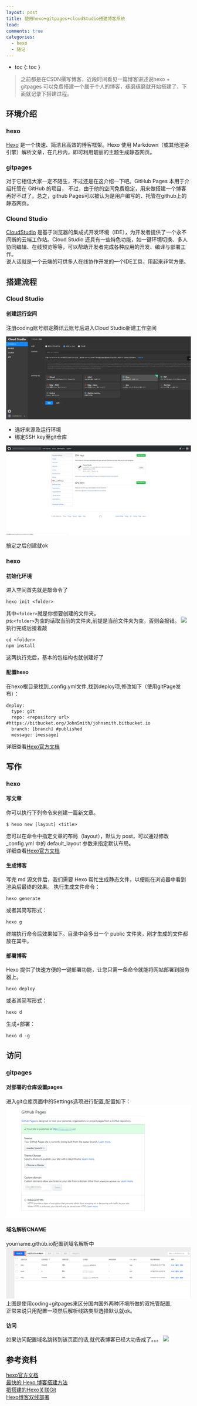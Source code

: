 ```yaml
---
layout: post
title: 使用hexo+gitpages+cloudStudio搭建博客系统
lead: 
comments: true
categories: 
  - hexo
  - 随记
---
```


- toc
{: toc }

>之前都是在CSDN撰写博客，近段时间看见一篇博客讲述说hexo + gitpages 可以免费搭建一个属于个人的博客，琢磨琢磨就开始搭建了，下面就记录下搭建过程。
<!-- more -->

## 环境介绍
### hexo
[Hexo](https://hexo.io/zh-cn/docs/) 是一个快速、简洁且高效的博客框架。Hexo 使用 Markdown（或其他渲染引擎）解析文章，在几秒内，即可利用靓丽的主题生成静态网页。  
  

### gitpages
对于它相信大家一定不陌生，不过还是在这介绍一下吧。GitHub Pages 本用于介绍托管在 GitHub 的项目， 不过，由于他的空间免费稳定，用来做搭建一个博客再好不过了。总之，github Pages可以被认为是用户编写的、托管在github上的静态网页。  
  
    

### Clound Studio
[CloudStudio](https://dev.tencent.com/help/doc/cloud-studio) 是基于浏览器的集成式开发环境（IDE），为开发者提供了一个永不间断的云端工作站。Cloud Studio 还具有一些特色功能，如一键环境切换、多人协同编辑、在线预览等等，可以帮助开发者完成各种应用的开发、编译与部署工作。   
说人话就是一个云端的可供多人在线协作开发的一个IDE工具，用起来非常方便。  

## 搭建流程
### Cloud Studio
#### 创建运行空间
注册coding账号绑定腾讯云账号后进入Cloud Studio新建工作空间

![placeholder](/assets/images/使用hexo搭建博客系统/hexo-cloudstudio-1.png)

+ 选好来源及运行环境 
+ 绑定SSH key至git仓库  

![placeholder](/assets/images/使用hexo搭建博客系统/hexo-cloudstudio-2.png "绑定SSH Key")

搞定之后创建就ok
### hexo
#### 初始化环境
进入空间首先就是敲命令了
```
hexo init <folder>
```
其中`<folder>`就是你想要创建的文件夹。  
ps:`<folder>`为空的话取当前的文件夹,前提是当前文件夹为空，否则会报错。
![](https://dn-coding-net-production-pp.codehub.cn/eeff1c31-1770-4045-9f3e-7924d361dade.jpg ) 
执行完成后接着敲
```
cd <folder>
npm install
```
这两执行完后，基本的包结构也就创建好了
#### 配置hexo 
在hexo根目录找到_config.yml文件,找到deploy项,修改如下（使用gitPage发布）：
```
deploy:
  type: git
  repo: <repository url> #https://bitbucket.org/JohnSmith/johnsmith.bitbucket.io
  branch: [branch] #published
  message: [message]
```
详细查看[Hexo官方文档](https://hexo.io/zh-cn/docs/deployment)
  

## 写作  

### hexo
#### 写文章
你可以执行下列命令来创建一篇新文章。
```
$ hexo new [layout] <title>
```
您可以在命令中指定文章的布局（layout），默认为 post，可以通过修改 _config.yml 中的 default_layout 参数来指定默认布局。  
详细查看[Hexo官方文档](https://hexo.io/zh-cn/docs/writing)
  
#### 生成博客
写完 md 源文件后，我们需要 Hexo 帮忙生成静态文件，以便能在浏览器中看到渲染后最终的效果。
执行生成文件命令：
```
hexo generate
```
或者其简写形式：
```
hexo g
```
终端执行命令后效果如下。目录中会多出一个 public 文件夹，刚才生成的文件都放在其中。  

#### 部署博客
Hexo 提供了快速方便的一键部署功能，让您只需一条命令就能将网站部署到服务器上。
```
hexo deploy
```
或者其简写形式：
```
hexo d
```
生成+部署：
```
hexo d -g
```

## 访问
### gitpages  

#### 对部署的仓库设置pages
进入git仓库页面中的Settings选项进行配置,配置如下：
![placeholder](/assets/images/使用hexo搭建博客系统/hexo-cloudstudio-3.png)
#### 域名解析CNAME
yourname.github.io配置到域名解析中
![placeholder](/assets/images/使用hexo搭建博客系统/hexo-cloudstudio-4.png)
上图是使用coding+gitpages来区分国内国外两种环境所做的双托管配置,  
正常来说只用配置一项然后解析线路类型选择默认就ok。
#### 访问
如果访问配置域名跳转到该页面的话,就代表博客已经大功告成了。。。
![](https://dn-coding-net-production-pp.codehub.cn/cc04c804-9fec-44f8-89fe-c64604eb1351.jpg)


  

## 参考资料
[hexo官方文档](https://hexo.io/zh-cn/)  
[最快的 Hexo 博客搭建方法](https://blog.coding.net/blog/CS-Hexo)  
[把搭建的Hexo关联Git](https://www.jianshu.com/p/330e0ae1ebd7)  
[Hexo博客双线部署](https://www.jianshu.com/p/f4fa869a6cc7)

